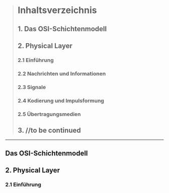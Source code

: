 > # Inhaltsverzeichnis
> ## 1. Das OSI-Schichtenmodell
> ## 2. Physical Layer
> ### 2.1 Einführung
> ### 2.2 Nachrichten und Informationen
> ### 2.3 Signale
> ### 2.4 Kodierung und Impulsformung
> ### 2.5 Übertragungsmedien
> ## 3. //to be continued

---

## Das OSI-Schichtenmodell



## 2. Physical Layer
### 2.1 Einführung
 
<!--stackedit_data:
eyJoaXN0b3J5IjpbLTEzNjMxMjUyMSwxNTY2OTA1ODY1XX0=
-->